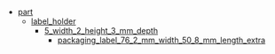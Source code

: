 * [part](part)
  * [label_holder](part/label_holder)
    * [5_width_2_height_3_mm_depth](part/label_holder/5_width_2_height_3_mm_depth)
      * [packaging_label_76_2_mm_width_50_8_mm_length_extra](part/label_holder/5_width_2_height_3_mm_depth/packaging_label_76_2_mm_width_50_8_mm_length_extra)
